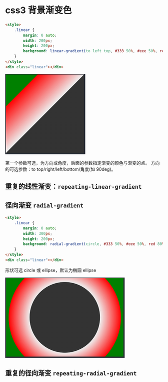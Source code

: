 # css3 背景渐变色

```html
<style>
	.linear {
		margin: 0 auto;
		width: 200px;
		height: 200px;
		background: linear-gradient(to left top, #333 50%, #eee 50%, red 80%, red 80%, green 80%);
	}
</style>
<div class="linear"></div>
```

![线性渐变](images/线性渐变.png)

第一个参数可选，为方向或角度，后面的参数指定渐变的颜色与渐变的点。
方向的可选参数：to top/right/left/bottom/角度(如 90deg)。

## 重复的线性渐变：`repeating-linear-gradient`

## 径向渐变 `radial-gradient`

```html
<style>
	.linear {
		margin: 0 auto;
		width: 300px;
		height: 200px;
		background: radial-gradient(circle, #333 50%, #eee 50%, red 80%, red 80%, green 80%);
	}
</style>
<div class="linear"></div>
```

形状可选 circle 或 ellipse，默认为椭圆 ellipse

![径向渐变](images/径向渐变.png)

## 重复的径向渐变 `repeating-radial-gradient`
